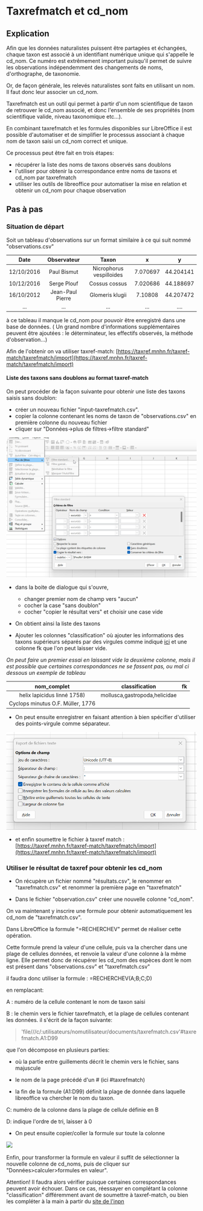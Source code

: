 # Taxrefmatch et cd_nom

## Explication
Afin que les données naturalistes puissent être partagées et échangées, chaque taxon est associé à un identifiant numérique unique qui s'appelle le cd_nom.
Ce numéro est extrêmement important puisqu'il permet de suivre les observations indépendemment des changements de noms, d'orthographe, de taxonomie.

Or, de façon générale, les relevés naturalistes sont faits en utilisant un nom. Il faut donc leur associer un cd_nom. 


Taxrefmatch est un outil qui permet à partir d'un nom scientifique de taxon de retrouver le cd_nom associé, et donc l'ensemble de ses propriétés (nom scientifique valide, niveau taxonomique etc...).

En combinant taxrefmatch et les formules disponibles sur LibreOffice il est possible d'automatiser et de simplifier le processus associant à chaque nom de taxon saisi un cd_nom correct et unique. 


Ce processus peut être fait en trois étapes: 

- récupérer la liste des noms de taxons observés sans doublons
- l'utiliser pour obtenir la correspondance entre noms de taxons et cd_nom par taxrefmatch
- utiliser les outils de libreoffice pour automatiser la mise en relation et obtenir un cd_nom pour chaque observation



## Pas à pas

### Situation de départ

Soit un tableau d'observations sur un format similaire à ce qui suit nommé "observations.csv"


|Date|Observateur|Taxon|x|y|
|:--:|:--:|:--:|:--:|:--:|
|12/10/2016|Paul Bismut|Nicrophorus vespilloides|7.070697|44.204141|
|10/12/2016|Serge Plouf|Cossus cossus|7.020686|44.188697|
|16/10/2012|Jean-Paul Pierre|Glomeris klugii|7.10808|44.207472|
|...|...|...|...|....|


à ce tableau il manque le cd_nom pour pouvoir être enregistré dans une base de données. ( Un grand nombre d'informations supplémentaires peuvent être ajoutées : le déterminateur, les effectifs observés, la méthode d'observation...) 


Afin de l'obtenir on va utiliser taxref-match: 
[https://taxref.mnhn.fr/taxref-match/taxrefmatch/import](https://taxref.mnhn.fr/taxref-match/taxrefmatch/import)


#### Liste des taxons sans doublons au format taxref-match
On peut procéder de la façon suivante pour obtenir une liste des taxons saisis sans doublon:

- créer un nouveau fichier "input-taxrefmatch.csv".
- copier la colonne contenant les noms de taxon de "observations.csv" en première colonne du nouveau fichier
- cliquer sur "Données->plus de filtres->filtre standard"

![](./img/filtrer_doublons.png)
 

- dans la boite de dialogue qui s'ouvre, 
	- changer premier nom de champ  vers "aucun" 
	- cocher la case "sans doublon"
	- cocher "copier le résultat vers" et choisir une case vide
- On obtient ainsi la liste des taxons

- Ajouter les colonnes "classification" où ajouter les informations des taxons supérieurs séparés par des virgules comme indiqué [ici](https://taxref.mnhn.fr/taxref-match/taxrefmatch/taxrefMatchDoc) et une colonne fk que l'on peut laisser vide.

_On peut faire un premier essai en laissant vide la deuxième colonne, mais il est possible que certaines correspondances ne se fassent pas, ou mal ci dessous un exemple de tableau_

|nom_complet|classification|fk|
|:--:|:--:|:--:|
|helix lapicidus linné 1758)|mollusca,gastropoda,helicidae||
|Cyclops minutus O.F. Müller, 1776|||


 
- On peut ensuite enregistrer en faisant attention à bien spécifier d'utiliser des points-virgule comme séparateur.

![](./img/calc_pointvirgule.png)


- et enfin soumettre le fichier à taxref match : [https://taxref.mnhn.fr/taxref-match/taxrefmatch/import](https://taxref.mnhn.fr/taxref-match/taxrefmatch/import)

### Utiliser le résultat de taxref pour obtenir les cd_nom

- On récupère un fichier nommé "résultats.csv", le renommer en "taxrefmatch.csv" et renommer la première page en "taxrefmatch"


- Dans le fichier "observation.csv" créer une nouvelle colonne "cd_nom".


On va maintenant y inscrire une formule pour obtenir automatiquement les cd_nom de "taxrefmatch.csv".

Dans LibreOffice la formule "=RECHERCHEV" permet de réaliser cette opération. 

Cette formule prend la valeur d'une cellule, puis va la chercher dans une plage de cellules données, et renvoie la valeur d'une colonne à la même ligne.
Elle permet donc de récupérer les cd_nom des espèces dont le nom est présent dans "observations.csv" et "taxrefmatch.csv"

il faudra donc utiliser la formule :
=RECHERCHEV(A;B;C;D)

en remplacant:

A : numéro de la cellule contenant le nom de taxon saisi

B : le chemin vers le fichier taxrefmatch, et la plage de cellules contenant les données. il s'écrit de la façon suivante: 

> 'file///c/:utilisateurs/nomutilisateur/documents/taxrefmatch.csv'#taxrefmatch.A1:D99

que l'on décompose en plusieurs parties: 

- où la partie entre guillements décrit le chemin vers le fichier, sans majuscule

- le nom de la page précédé d'un # (ici #taxrefmatch)

- la fin de la formule (A1:D99) définit la plage de donnée dans laquelle libreoffice va chercher le nom du taxon. 

C: numéro de la colonne dans la plage de cellule définie en B

D: indique l'ordre de tri, laisser à 0

- On peut ensuite copier/coller la formule sur toute la colonne

![](./img/demo_taxref.gif)

Enfin, pour transformer la formule en valeur il suffit de sélectionner la nouvelle colonne de cd_noms, puis de cliquer sur "Données>calculer>formules en valeur".

Attention! Il faudra alors vérifier puisque certaines correspondances peuvent avoir échouer. Dans ce cas, réessayer en complétant la colonne "classification" différemment avant de soumettre à taxref-match, ou bien les compléter à la main à partir du [site de l'inpn](https://inpn.mnhn.fr/) 
